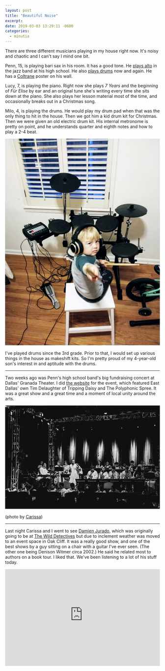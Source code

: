 ```yaml
---
layout: post
title: "Beautiful Noise"
excerpt: 
date: 2019-03-03 13:29:11 -0600
categories: 
  - minutia
---
```


There are three different musicians playing in my house right now. It's noisy and chaotic and I can't say I mind one bit.

Penn, 15, is playing bari sax in his room. It has a good tone. He [plays alto](https://www.instagram.com/p/BuILFggHxn4EgVJV25-42a40ADAdlIDjw-Uvsc0/) in the jazz band at his high school. He also [plays drums](https://www.instagram.com/p/BuKrNhgnX99I0vRLtihPujLDtTUVKzxSkfpECc0/) now and again. He has a [Coltrane](https://en.wikipedia.org/wiki/John_Coltrane) poster on his wall.

Lucy, 7, is playing the piano. Right now she plays _7 Years_ and the beginning of _Für Elise_ by ear and an original tune she's writing every time she sits down at the piano. She also plays her lesson material most of the time, and occasionally breaks out in a Christmas song.

Milo, 4, is playing the drums. He would play my drum pad when that was the only thing to hit in the house. Then we got him a kid drum kit for Christmas. Then we were given an old electric drum kit. His internal metronome is pretty on point, and he understands quarter and eighth notes and how to play a 2-4 beat.

![](/assets/2019/03/milo-electronicdrums.jpg)

I've played drums since the 3rd grade. Prior to that, I would set up various things in the house as makeshift kits. So I'm pretty proud of my 4-year-old son's interest in and aptitude with the drums.

---

Two weeks ago was Penn's high school band's big fundraising concert at Dallas' Granada Theater. I did [the website](http://woodrowphonic.com/) for the event, which featured East Dallas' own Tim Delaughter of Tripping Daisy and The Polyphonic Spree. It was a great show and a great time and a moment of local unity around the arts.

![](/assets/2019/03/bw0000.jpg)

(photo by [Carissa](https://carissabyers.com/))

---

Last night Carissa and I went to see [Damien Jurado](http://damienjurado.com/), which was originally going to be at [The Wild Detectives](http://thewilddetectives.com/) but due to inclement weather was moved to an event space in Oak Cliff. It was a really good show, and one of the best shows by a guy sitting on a chair with a guitar I've ever seen. (The other one being Denison Witmer circa 2002.) He said he related most to authors on a book tour. I liked that. We've been listening to a lot of his stuff today.

<iframe width="100%" height="315" src="https://www.youtube-nocookie.com/embed/LI3CGLx31kQ" frameborder="0" allow="accelerometer; autoplay; encrypted-media; gyroscope; picture-in-picture" allowfullscreen></iframe>
